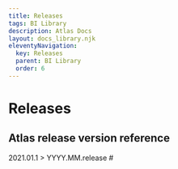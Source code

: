 ```yaml
---
title: Releases
tags: BI Library
description: Atlas Docs
layout: docs_library.njk
eleventyNavigation:
  key: Releases
  parent: BI Library
  order: 6
---
```


# Releases


## Atlas release version reference

2021.01.1 > YYYY.MM.release #
